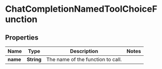 

# ChatCompletionNamedToolChoiceFunction

## Properties

Name | Type | Description | Notes
------------ | ------------- | ------------- | -------------
**name** | **String** | The name of the function to call. | 




